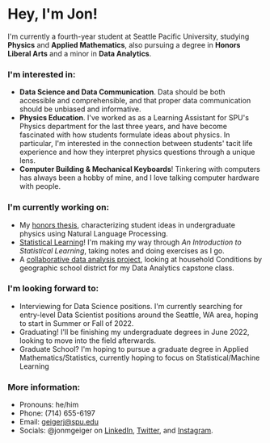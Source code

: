# Hey, I'm Jon! 

I'm currently a fourth-year student at Seattle Pacific University, studying **Physics** and **Applied Mathematics**, also pursuing a degree in **Honors Liberal Arts** and a minor in **Data Analytics**. 

### I'm interested in: 
- **Data Science and Data Communication**. Data should be both accessible and comprehensible, and that proper data communication should be unbiased and informative. 
- **Physics Education**. I've worked as as a Learning Assistant for SPU's Physics department for the last three years, and have become fascinated with how students formulate ideas about physics. In particular, I'm interested in the connection between students' tacit life experience and how they interpret physics questions through a unique lens.
- **Computer Building & Mechanical Keyboards**! Tinkering with computers has always been a hobby of mine, and I love talking computer hardware with people.

### I'm currently working on: 
- My [honors thesis](https://github.com/jonmgeiger-honors-project), characterizing student ideas in undergraduate physics using Natural Language Processing. 
- [Statistical Learning](https://github.com/jonmgeiger/islr-notes)! I'm making my way through _An Introduction to Statistical Learning_, taking notes and doing exercises as I go. 
- A [collaborative data analysis project](https://github.com/noelgoodwin/household-conditions), looking at household Conditions by geographic school district for my Data Analytics capstone class. 

### I'm looking forward to: 
- Interviewing for Data Science positions. I'm currently searching for entry-level Data Scientist positions around the Seattle, WA area, hoping to start in Summer or Fall of 2022. 
- Graduating! I'll be finishing my undergraduate degrees in June 2022, looking to move into the field afterwards.
- Graduate School? I'm hoping to pursue a graduate degree in Applied Mathematics/Statistics, currently hoping to focus on Statistical/Machine Learning

### More information: 
- Pronouns: he/him
- Phone: (714) 655-6197
- Email: [geigerj@spu.edu](mailto:geigerj@spu.edu)
- Socials: @jonmgeiger on [LinkedIn](https://www.linkedin.com/in/jonmgeiger), [Twitter](https://www.twitter.com/jonmgeiger), and [Instagram](https://www.instagram.com/jonmgeiger).
